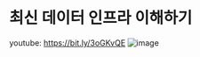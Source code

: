 # 최신 데이터 인프라 이해하기

youtube: https://bit.ly/3oGKvQE
![image](https://user-images.githubusercontent.com/15906302/136384466-1e0c2e9b-b4c4-4b0f-a76e-ee1df983ecd1.png)
